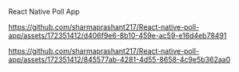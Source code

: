 React Native Poll App

https://github.com/sharmaprashant217/React-native-poll-app/assets/172351412/d406f9e6-8b10-459e-ac59-e16d4eb78491


https://github.com/sharmaprashant217/React-native-poll-app/assets/172351412/845577ab-4281-4d55-8658-4c9e5b362aa0


